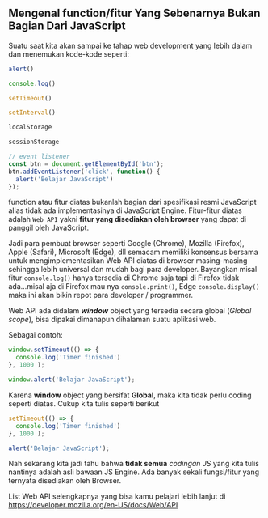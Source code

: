 ## Mengenal function/fitur Yang Sebenarnya Bukan Bagian Dari JavaScript

Suatu saat kita akan sampai ke tahap web development yang lebih dalam dan menemukan kode-kode seperti:

```javascript
alert()

console.log()

setTimeout()

setInterval()

localStorage

sessionStorage

// event listener
const btn = document.getElementById('btn');
btn.addEventListener('click', function() {
  alert('Belajar JavaScript')
});

```

function atau fitur diatas bukanlah bagian dari spesifikasi resmi JavaScript alias tidak ada implementasinya di JavaScript Engine. Fitur-fitur diatas adalah ``Web API`` yakni **fitur yang disediakan oleh browser** yang dapat di panggil oleh JavaScript.

Jadi para pembuat browser seperti Google (Chrome), Mozilla (Firefox), Apple (Safari), Microsoft (Edge), dll semacam memiliki konsensus bersama untuk mengimplementasikan Web API diatas di browser masing-masing sehingga lebih
universal dan mudah bagi para developer. Bayangkan misal fitur ``console.log()`` hanya tersedia di Chrome saja tapi di Firefox tidak ada...misal aja di Firefox mau nya ``console.print()``, Edge ``console.display()`` maka ini akan bikin repot para developer / programmer.

Web API ada didalam _**window**_ object yang tersedia secara global (_Global scope_), bisa dipakai dimanapun dihalaman suatu aplikasi web.

Sebagai contoh:

```javascript
window.setTimeout(() => {
  console.log('Timer finished')
}, 1000 );

window.alert('Belajar JavaScript');
```

Karena **window** object yang bersifat **Global**, maka kita tidak perlu coding seperti diatas. Cukup kita tulis seperti berikut

```javascript
setTimeout(() => {
  console.log('Timer finished')
}, 1000 );

alert('Belajar JavaScript');
```

Nah sekarang kita jadi tahu bahwa **tidak semua** _codingan JS_ yang kita tulis nantinya adalah asli bawaan JS Engine. Ada banyak sekali fungsi/fitur yang ternyata disediakan oleh Browser.

List Web API selengkapnya yang bisa kamu pelajari lebih lanjut di https://developer.mozilla.org/en-US/docs/Web/API
